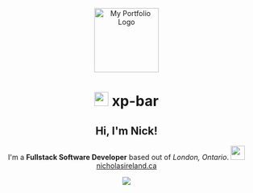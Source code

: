 <p align="center">
<img src="https://nicholasireland.ca/images/logo.svg" alt="My Portfolio Logo" width="128" height="128"/>
</p>
<h1 align="center"><img src="https://skillicons.dev/icons?i=github" width="28" height="28"/> xp-bar</h1>

<h2 align="center">Hi, I'm Nick!</h2>

<p align="center">
    I'm a <strong>Fullstack Software Developer</strong> based out of <em>London, Ontario</em>.
    <a href="https://nicholasireland.ca"><img src="https://nicholasireland.ca/images/alien.svg" width="28" height="28"/>nicholasireland.ca</a>
</p>

<p align="center">
    <img src="https://skillicons.dev/icons?i=php,laravel,js,ts,vue,html,css,sass,bootstrap,mysql,nginx,lua,swift,git,neovim,pnpm,aws,vite,zsh&perline=5">
</p>
